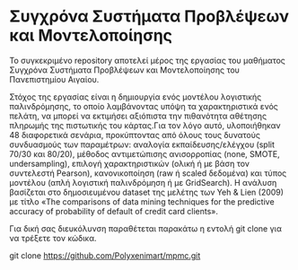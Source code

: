 # Συγχρόνα Συστήματα Προβλέψεων και Μοντελοποίησης

Το συγκεκριμένο repository αποτελεί μέρος της εργασίας του μαθήματος Συγχρόνα Συστήματα Προβλέψεων και Μοντελοποίησης του Πανεπιστημίου Αιγαίου.

Στόχος της εργασίας είναι η δημιουργία ενός μοντέλου λογιστικής παλινδρόμησης, το οποίο λαμβάνοντας υπόψη τα χαρακτηριστικά ενός πελάτη, να μπορεί να εκτιμήσει αξιόπιστα την πιθανότητα αθέτησης πληρωμής της πιστωτικής του κάρτας.Για τον λόγο αυτό, υλοποιήθηκαν 48 διαφορετικά σενάρια, προκύπτοντας από όλους τους δυνατούς συνδυασμούς των παραμέτρων: αναλογία εκπαίδευσης/ελέγχου (split 70/30 και 80/20), μέθοδος αντιμετώπισης ανισορροπίας (none, SMOTE, undersampling), επιλογή χαρακτηριστικών (ολική ή με βάση τον συντελεστή Pearson), κανονικοποίηση (raw ή scaled δεδομένα) και τύπος μοντέλου (απλή λογιστική παλινδρόμηση ή με GridSearch). Η ανάλυση βασίζεται στο δημοσιευμένου dataset της μελέτης των Yeh & Lien (2009) με τίτλο «The comparisons of data mining techniques for the predictive accuracy of probability of default of credit card clients».

Για δική σας διευκόλυνση παραθέτεται παρακάτω η εντολή git clone για να τρέξετε τον κώδικα.

git clone https://github.com/Polyxenimart/mpmc.git
